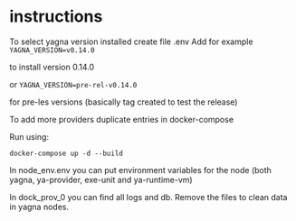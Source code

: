 # instructions

To select yagna version installed create file .env
Add for example
```YAGNA_VERSION=v0.14.0```

to install version 0.14.0

or 
```YAGNA_VERSION=pre-rel-v0.14.0```

for pre-les versions (basically tag created to test the release)

To add more providers duplicate entries in docker-compose

Run using:

```docker-compose up -d --build```

In node_env.env you can put environment variables for the node (both yagna, ya-provider, exe-unit and ya-runtime-vm)

In dock_prov_0 you can find all logs and db. Remove the files to clean data in yagna nodes.

